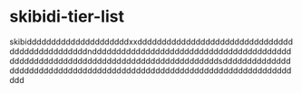 # skibidi-tier-list
skibidddddddddddddddddddddxxddddddddddddddddddddddddddddddddddddddddddddddddnddddddddddddddddddddddddddddddddddddddddddddddddddddddddddddddddddddddddddddddddddddsddddddddddddddddddddddddddddddddddddddddddddddddddddddddddddddddddddddddddd

